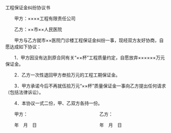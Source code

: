 



工程保证金纠纷协议书



 

　　甲方：××××工程有限责任公司

　　乙方：××市××人民医院　　

　　甲方与乙方就市××医院门诊楼工程保证金纠纷一事，现经双方友好协商，自愿达成如下协议：

　　1．甲方因没有达到原合同有关“××杯”工程质量约定，自愿放弃××××××万元保证金。

　　2．乙方一次性退回甲方叁拾万元的工程工期保证金。

　　3．甲方承诺今后不再就伍拾万元“××杯”质量保证金一事向乙方提出任何请求（包括法律诉讼）。

　　4．本协议一式二份，甲、乙双方各持一份。　　

　　甲方：　　　　　　　　　　　　　　　　乙方：

　　年　月　日　　　　　　　　　　　　　　年　月　日

　　